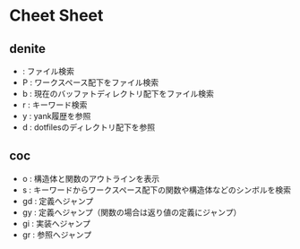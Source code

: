 # Cheet Sheet

## denite

- <Space><Space> : ファイル検索
- <Space>P : ワークスペース配下をファイル検索
- <Space>b : 現在のバッファトディレクトリ配下をファイル検索
- <Space>r : キーワード検索
- <Space>y : yank履歴を参照
- <Space>d : dotfilesのディレクトリ配下を参照

## coc

- <Space>o : 構造体と関数のアウトラインを表示
- <Space>s : キーワードからワークスペース配下の関数や構造体などのシンボルを検索
- <silent> gd : 定義へジャンプ
- <silent> gy : 定義へジャンプ（関数の場合は返り値の定義にジャンプ）
- <silent> gi : 実装へジャンプ
- <silent> gr : 参照へジャンプ

